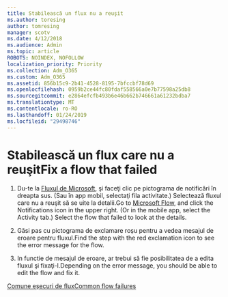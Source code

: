 ```yaml
---
title: Stabilească un flux nu a reuşit
ms.author: toresing
author: tomresing
manager: scotv
ms.date: 4/12/2018
ms.audience: Admin
ms.topic: article
ROBOTS: NOINDEX, NOFOLLOW
localization_priority: Priority
ms.collection: Adm_O365
ms.custom: Adm_O365
ms.assetid: 856b15c9-2b41-4528-8195-7bfccbf78d69
ms.openlocfilehash: 0959b2ce44fc80fdaf558566a0e7b77598a25db8
ms.sourcegitcommit: e2864efcfb493b6e46b662b746661a61232bdba7
ms.translationtype: MT
ms.contentlocale: ro-RO
ms.lasthandoff: 01/24/2019
ms.locfileid: "29498746"
---
```

# <a name="fix-a-flow-that-failed"></a><span data-ttu-id="7b766-102">Stabilească un flux care nu a reuşit</span><span class="sxs-lookup"><span data-stu-id="7b766-102">Fix a flow that failed</span></span>

1. <span data-ttu-id="7b766-p101">Du-te la [Fluxul de Microsoft](https://flow.microsoft.com/), şi faceţi clic pe pictograma de notificări în dreapta sus. (Sau în app mobil, selectaţi fila activitate.) Selectează fluxul care nu a reuşit să se uite la detalii.</span><span class="sxs-lookup"><span data-stu-id="7b766-p101">Go to [Microsoft Flow](https://flow.microsoft.com/), and click the Notifications icon in the upper right. (Or in the mobile app, select the Activity tab.) Select the flow that failed to look at the details.</span></span>
    
2. <span data-ttu-id="7b766-105">Găsi pas cu pictograma de exclamare roșu pentru a vedea mesajul de eroare pentru fluxul.</span><span class="sxs-lookup"><span data-stu-id="7b766-105">Find the step with the red exclamation icon to see the error message for the flow.</span></span>
    
3. <span data-ttu-id="7b766-106">In functie de mesajul de eroare, ar trebui să fie posibilitatea de a edita fluxul şi fixaţi-l.</span><span class="sxs-lookup"><span data-stu-id="7b766-106">Depending on the error message, you should be able to edit the flow and fix it.</span></span> 
    
[<span data-ttu-id="7b766-107">Comune eşecuri de flux</span><span class="sxs-lookup"><span data-stu-id="7b766-107">Common flow failures</span></span>](https://go.microsoft.com/fwlink/?linkid=872110)
  

